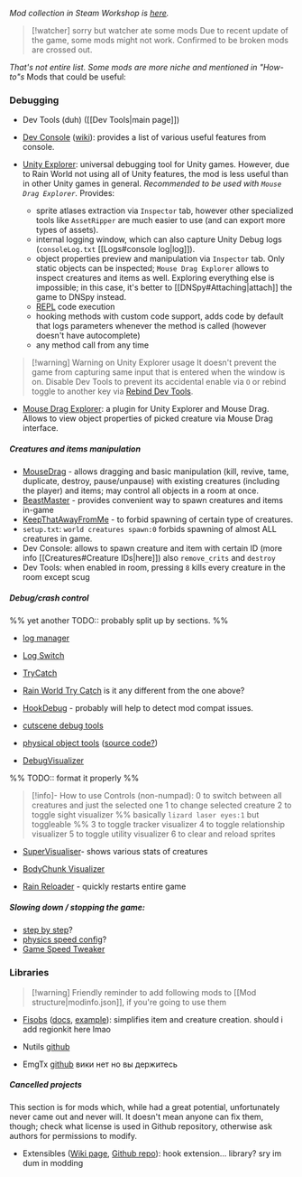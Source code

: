 *Mod collection in Steam Workshop is [here](https://steamcommunity.com/sharedfiles/filedetails/?id=3460051608).*

>[!watcher] sorry but watcher ate some mods
> Due to recent update of the game, some mods might not work.
> Confirmed to be broken mods are crossed out.

*That's not entire list. Some mods are more niche and mentioned in "How-to"s*
Mods that could be useful:
### Debugging
- Dev Tools (duh) ([[Dev Tools|main page]])
- [Dev Console](https://steamcommunity.com/sharedfiles/filedetails/?id=2920528044) ([wiki](https://github.com/SlimeCubed/DevConsole/wiki)): provides a list of various useful features from console.

- [Unity Explorer](https://steamcommunity.com/sharedfiles/filedetails/?id=3317633200): universal debugging tool for Unity games. However, due to Rain World not using all of Unity features, the mod is less useful than in other Unity games in general.
	*Recommended to be used with `Mouse Drag Explorer`.*
	Provides:
	- sprite atlases extraction via `Inspector` tab, however other specialized tools like `AssetRipper` are much easier to use (and can export more types of assets).
	- internal logging window, which can also capture Unity Debug logs (`consoleLog.txt` [[Logs#console log|log]]).
	- object properties preview and manipulation via `Inspector` tab.
		Only static objects can be inspected; `Mouse Drag Explorer` allows to inspect creatures and items as well. Exploring everything else is impossible; in this case, it's better to [[DNSpy#Attaching|attach]] the game to DNSpy instead.
	- [REPL](https://en.wikipedia.org/wiki/Read%E2%80%93eval%E2%80%93print_loop) code execution
	- hooking methods with custom code support, adds code by default that logs parameters whenever the method is called (however doesn't have autocomplete)
	- any method call from any time

> [!warning] Warning on Unity Explorer usage
> It doesn't prevent the game from capturing same input that is entered when the window is on. Disable Dev Tools to prevent its accidental enable via `O` or rebind toggle to another key via [Rebind Dev Tools](https://steamcommunity.com/sharedfiles/filedetails/?id=2940372957).

	
- [Mouse Drag Explorer](https://steamcommunity.com/sharedfiles/filedetails/?id=3460881795): a plugin for Unity Explorer and Mouse Drag. Allows to view object properties of picked creature via Mouse Drag interface.
##### Creatures and items manipulation
- [MouseDrag](https://steamcommunity.com/sharedfiles/filedetails/?id=3008864244) - allows dragging and basic manipulation (kill, revive, tame, duplicate, destroy, pause/unpause) with existing creatures (including the player) and items; may control all objects in a room at once.
- [BeastMaster](https://steamcommunity.com/sharedfiles/filedetails/?id=2920903670) - provides convenient way to spawn creatures and items in-game
- [KeepThatAwayFromMe](https://steamcommunity.com/sharedfiles/filedetails/?id=2924212543) - to forbid spawning of certain type of creatures.
- `setup.txt`: `world creatures spawn:0` forbids spawning of almost ALL creatures in game.
- Dev Console: allows to spawn creature and item with certain ID (more info [[Creatures#Creature IDs|here]])
	also `remove_crits` and `destroy`
- Dev Tools: when enabled in room, pressing `8` kills every creature in the room except scug

##### Debug/crash control
%% yet another TODO:: probably split up by sections. %%

- [log manager](https://steamcommunity.com/sharedfiles/filedetails/?id=3138158069)
- [Log Switch](https://steamcommunity.com/sharedfiles/filedetails/?id=3194112300)
- [TryCatch](https://steamcommunity.com/sharedfiles/filedetails/?id=2927326990)
- [Rain World Try Catch](https://steamcommunity.com/sharedfiles/filedetails/?id=2922082966) is it any different from the one above?
- [HookDebug](https://steamcommunity.com/sharedfiles/filedetails/?id=3414105084) - probably will help to detect mod compat issues.

- [cutscene debug tools](https://steamcommunity.com/sharedfiles/filedetails/?id=3269401924)
- [physical object tools](https://steamcommunity.com/sharedfiles/filedetails/?id=2953383342) ([source code?](https://github.com/casheww/RW-ToolBox))

- [DebugVisualizer](https://steamcommunity.com/sharedfiles/filedetails/?id=3136260525)

%% TODO:: format it properly %%
> [!info]- How to use
> Controls (non-numpad):
> 0 to switch between all creatures and just the selected one
> 1 to change selected creature
> 2 to toggle sight visualizer  %% basically `lizard laser eyes:1` but toggleable %%
> 3 to toggle tracker visualizer
> 4 to toggle relationship visualizer
> 5 to toggle utility visualizer
> 6 to clear and reload sprites
- [SuperVisualiser](https://steamcommunity.com/sharedfiles/filedetails/?id=3035802284)- shows various stats of creatures
- [BodyChunk Visualizer](https://steamcommunity.com/sharedfiles/filedetails/?id=3252161184)

- [Rain Reloader](https://steamcommunity.com/sharedfiles/filedetails/?id=3172072318) - quickly restarts entire game

##### Slowing down / stopping the game:
- [step by step](https://steamcommunity.com/sharedfiles/filedetails/?id=3311149960)?
- [physics speed config](https://steamcommunity.com/sharedfiles/filedetails/?id=2940029256)?
- [Game Speed Tweaker](https://steamcommunity.com/sharedfiles/filedetails/?id=3413376142)
### Libraries
> [!warning] Friendly reminder to add following mods to [[Mod structure|modinfo.json]], if you're going to use them

- [Fisobs](https://steamcommunity.com/sharedfiles/filedetails/?id=2920541687) ([docs](https://docs.google.com/document/d/1RS8m_7cR5BIJwmRF9zZ1JnZXt-7j5pF8sm4jkRKiY1g/edit?tab=t.0#heading=h.jwenpzxh29co), [example](https://github.com/Dual-Iron/fisobs/blob/master/examples/README.md)): simplifies item and creature creation.
should i add regionkit here lmao

- Nutils [github](https://github.com/pkuyo/Nutils/)
- EmgTx [github](https://github.com/HarvieSorroway/EmgTx)
вики нет но вы держитесь

##### Cancelled projects
This section is for mods which, while had a great potential, unfortunately never came out and never will.
It doesn't mean anyone can fix them, though; check what license is used in Github repository, otherwise ask authors for permissions to modify.
- Extensibles ([Wiki page](https://rainworldmodding.miraheze.org/wiki/Extensibles), [Github repo](https://github.com/EtiTheSpirit/Extensibles/tree/master)): hook extension... library? sry im dum in modding